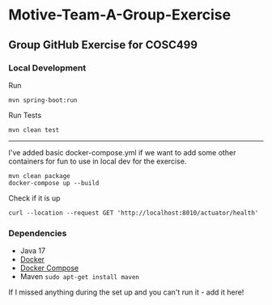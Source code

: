 # Motive-Team-A-Group-Exercise
Group GitHub Exercise for COSC499
---

<h3>Local Development</h3>

Run
```
mvn spring-boot:run 
```

Run Tests
```
mvn clean test
```

---
I've added basic docker-compose.yml if we want to add some other containers for fun to use in local dev for the exercise.
```
mvn clean package
docker-compose up --build
```
Check if it is up
```
curl --location --request GET 'http://localhost:8010/actuator/health'
```

<h3>Dependencies</h3>

* Java 17
* [Docker](https://docs.docker.com/engine/install/)
* [Docker Compose](https://www.digitalocean.com/community/tutorials/how-to-install-and-use-docker-compose-on-ubuntu-20-04)
* Maven `sudo apt-get install maven`

If I missed anything during the set up and you can't run it - add it here!